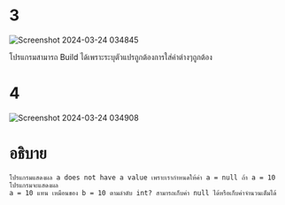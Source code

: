 # 3 #
![Screenshot 2024-03-24 034845](https://github.com/ironmanwin1/03376836-OOP-2566-Lab-04/assets/144198724/5a41daca-6a20-41d2-a173-f7d53bd75a08)

โปรแกรมสามารถ Build ได้เพราะระบุตัวแปรถูกต้องการใส่ค่าต่างๆถูกต้อง
# 4 #
![Screenshot 2024-03-24 034908](https://github.com/ironmanwin1/03376836-OOP-2566-Lab-04/assets/144198724/7122eb06-2f4f-49c2-bc49-c12e456428db)


# อธิบาย #
```
โปรแกรมแสดงผล a does not have a value เพราะเรากำหนดให้ค่า a = null ถ้า a = 10 โปรแกรมจะแสดงผล
a = 10 แทน เหมือนของ b = 10 ตามลำดับ int? สามารถเก็บค่า null ได้หรือเก็บค่าจำนวนเต็มได้
